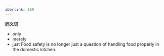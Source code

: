 ```yaml
---
abbrlink: 169
---
```


**同义词**
- only
- merely
- just
	Food safety is no longer just a question of handling food properly in the domestic kitchen.